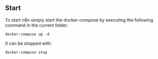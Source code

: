 ## Start

To start n8n simply start the docker-compose by executing the following
command in the current folder.

```
docker-compose up -d
```

It can be stopped with:

```
docker-compose stop
```
